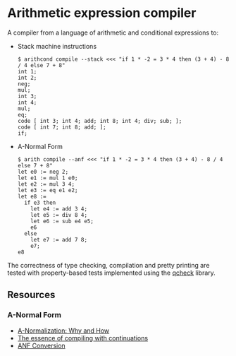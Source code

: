 # Arithmetic expression compiler

A compiler from a language of arithmetic and conditional expressions to:

- Stack machine instructions

  ```command
  $ arithcond compile --stack <<< "if 1 * -2 = 3 * 4 then (3 + 4) - 8 / 4 else 7 + 8"
  int 1;
  int 2;
  neg;
  mul;
  int 3;
  int 4;
  mul;
  eq;
  code [ int 3; int 4; add; int 8; int 4; div; sub; ];
  code [ int 7; int 8; add; ];
  if;
  ```

- A-Normal Form

  ```command
  $ arith compile --anf <<< "if 1 * -2 = 3 * 4 then (3 + 4) - 8 / 4 else 7 + 8"
  let e0 := neg 2;
  let e1 := mul 1 e0;
  let e2 := mul 3 4;
  let e3 := eq e1 e2;
  let e8 :=
    if e3 then
      let e4 := add 3 4;
      let e5 := div 8 4;
      let e6 := sub e4 e5;
      e6
    else
      let e7 := add 7 8;
      e7;
  e8
  ```

The correctness of type checking, compilation and pretty printing are tested
with property-based tests implemented using the [qcheck] library.

[qcheck]: https://github.com/c-cube/qcheck

## Resources

### A-Normal Form

- [A-Normalization: Why and How](https://matt.might.net/articles/a-normalization/)
- [The essence of compiling with continuations](https://doi.org/10.1145/173262.155113)
- [ANF Conversion](https://compiler.club/anf-conversion/)
